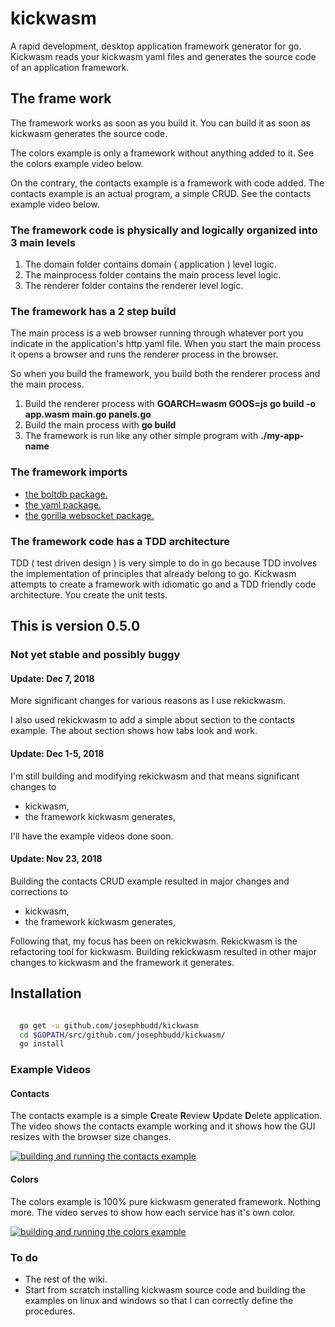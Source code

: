 # kickwasm

A rapid development, desktop application framework generator for go. Kickwasm reads your kickwasm yaml files and generates the source code of an application framework.

## The frame work

The framework works as soon as you build it. You can build it as soon as kickwasm generates the source code.

The colors example is only a framework without anything added to it. See the colors example video below.

On the contrary, the contacts example is a framework with code added. The contacts example is an actual program, a simple CRUD. See the contacts example video below.

### The framework code is physically and logically organized into 3 main levels

1. The domain folder contains domain ( application ) level logic.
1. The mainprocess folder contains the main process level logic.
1. The renderer folder contains the renderer level logic.

### The framework has a 2 step build

The main process is a web browser running through whatever port you indicate in the application's http.yaml file. When you start the main process it opens a browser and runs the renderer process in the browser.

So when you build the framework, you build both the renderer process and the main process.

1. Build the renderer process with **GOARCH=wasm GOOS=js go build -o app.wasm main.go panels.go**
1. Build the main process with **go build**
1. The framework is run like any other simple program with **./my-app-name**

### The framework imports

* [the boltdb package.](https://github.com/boltdb/bolt)
* [the yaml package.](https://gopkg.in/yaml.v2)
* [the gorilla websocket package.](https://github.com/gorilla/websocket)

### The framework code has a TDD architecture

TDD ( test driven design ) is very simple to do in go because TDD involves the implementation of principles that already belong to go. Kickwasm attempts to create a framework with idiomatic go and a TDD friendly code architecture. You create the unit tests.

## This is version 0.5.0

### Not yet stable and possibly buggy

#### Update: Dec 7, 2018

More significant changes for various reasons as I use rekickwasm.

I also used rekickwasm to add a simple about section to the contacts example. The about section shows how tabs look and work.

#### Update: Dec 1-5, 2018

I'm still building and modifying rekickwasm and that means significant changes to

* kickwasm,
* the framework kickwasm generates,

I'll have the example videos done soon.

#### Update: Nov 23, 2018

Building the contacts CRUD example resulted in major changes and corrections to

* kickwasm,
* the framework kickwasm generates,

Following that, my focus has been on rekickwasm. Rekickwasm is the refactoring tool for kickwasm. Building rekickwasm resulted in other major changes to kickwasm and the framework it generates.

## Installation

``` bash

  go get -u github.com/josephbudd/kickwasm
  cd $GOPATH/src/github.com/josephbudd/kickwasm/
  go install

```

### Example Videos

#### Contacts

The contacts example is a simple **C**reate **R**eview **U**pdate **D**elete application. The video shows the contacts example working and it shows how the GUI resizes with the browser size changes.

[![building and running the contacts example](https://i.vimeocdn.com/video/744492275_640.webp)](https://vimeo.com/305091300)

#### Colors

The colors example is 100% pure kickwasm generated framework. Nothing more. The video serves to show how each service has it's own color.

[![building and running the colors example](https://i.vimeocdn.com/video/744492343_640.webp)](https://vimeo.com/305091395)

### To do

* The rest of the wiki.
* Start from scratch installing kickwasm source code and building the examples on linux and windows so that I can correctly define the procedures.
